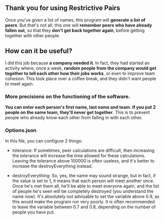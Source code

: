 ## Thank you for using Restrictive Pairs
Once you've given a list of names, this program will **generate a list of peers**. But that's not all: this one will **remember peers who have already fallen out**, so that they **don't get back together again**, before getting together with other people.

## How can it be useful?
I did this job because **a company needed it**. In fact, they had started an activity where, once a week, **random people from the company would get together to tell each other how their jobs works**, or even to improve team cohesion. This took place over a coffee break, and they didn't want people to meet again.

### More precisions on the functioning of the software.
**You can enter each person's first name, last name and team**. **If you put 2 people on the same team, they'll never get together**. This is to prevent people who already know each other from falling in with each other.

### Options.json
In this file, you can configure 2 things:

 - tolerance: If sometimes, peer calculations are difficult, then increasing the tolerance will increase the time allowed for these calculations. Leaving the tolerance above 100000 is often useless, and it's better to increase the destroyEverything instead.

 - destroyEverything: So, yes, the name may sound strange, but in fact, if the value is set to 1, it means that each person will meet another once. Once he's met them all, he'll be able to meet everyone again, and the list of people he's seen will be completely destroyed (you understand the name now). It's absolutely not advisable to set the variable above 0.9, as this would make the program run very poorly. It is often recommended to leave the variable between 0.7 and 0.8, depending on the number of people you have put.
